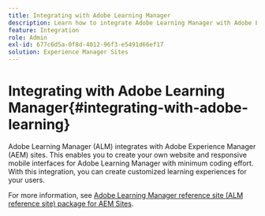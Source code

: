 ```yaml
---
title: Integrating with Adobe Learning Manager
description: Learn how to integrate Adobe Learning Manager with Adobe Experience Manager sites.
feature: Integration
role: Admin
exl-id: 677c6d5a-0f8d-4012-96f3-e5491d66ef17
solution: Experience Manager Sites
---
```

# Integrating with Adobe Learning Manager{#integrating-with-adobe-learning}

Adobe Learning Manager (ALM) integrates with Adobe Experience Manager (AEM) sites. This enables you to create your own website and responsive mobile interfaces for Adobe Learning Manager with minimum coding effort. With this integration, you can create customized learning experiences for your users.

For more information, see [Adobe Learning Manager reference site (ALM reference site) package for AEM Sites](https://helpx.adobe.com/learning-manager/adobe-learning-manager-integration-aem.html).
